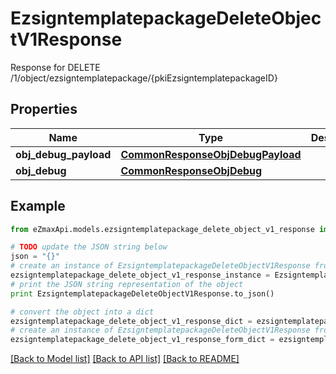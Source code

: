 # EzsigntemplatepackageDeleteObjectV1Response

Response for DELETE /1/object/ezsigntemplatepackage/{pkiEzsigntemplatepackageID}

## Properties
Name | Type | Description | Notes
------------ | ------------- | ------------- | -------------
**obj_debug_payload** | [**CommonResponseObjDebugPayload**](CommonResponseObjDebugPayload.md) |  | 
**obj_debug** | [**CommonResponseObjDebug**](CommonResponseObjDebug.md) |  | [optional] 

## Example

```python
from eZmaxApi.models.ezsigntemplatepackage_delete_object_v1_response import EzsigntemplatepackageDeleteObjectV1Response

# TODO update the JSON string below
json = "{}"
# create an instance of EzsigntemplatepackageDeleteObjectV1Response from a JSON string
ezsigntemplatepackage_delete_object_v1_response_instance = EzsigntemplatepackageDeleteObjectV1Response.from_json(json)
# print the JSON string representation of the object
print EzsigntemplatepackageDeleteObjectV1Response.to_json()

# convert the object into a dict
ezsigntemplatepackage_delete_object_v1_response_dict = ezsigntemplatepackage_delete_object_v1_response_instance.to_dict()
# create an instance of EzsigntemplatepackageDeleteObjectV1Response from a dict
ezsigntemplatepackage_delete_object_v1_response_form_dict = ezsigntemplatepackage_delete_object_v1_response.from_dict(ezsigntemplatepackage_delete_object_v1_response_dict)
```
[[Back to Model list]](../README.md#documentation-for-models) [[Back to API list]](../README.md#documentation-for-api-endpoints) [[Back to README]](../README.md)


